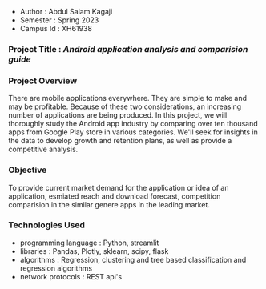 - Author    : Abdul Salam Kagaji
- Semester  : Spring 2023
- Campus Id : XH61938

### Project Title : *Android application analysis and comparision guide*

### Project Overview

There are mobile applications everywhere. They are simple to make and may be profitable. Because of these two considerations, an increasing number of applications are being produced. In this project, we will thoroughly study the Android app industry by comparing over ten thousand apps from Google Play store in various categories. We'll seek for insights in the data to develop growth and retention plans, as well as provide a competitive analysis.

### Objective 

To provide current market demand for the application or idea of an application, esmiated reach and download forecast, competition comparision in the similar genere apps in the leading market.

### Technologies Used
- programming language : Python, streamlit
- libraries : Pandas, Plotly, sklearn, scipy, flask
- algorithms : Regression, clustering and tree based classification and regression algorithms
- network protocols : REST api's

